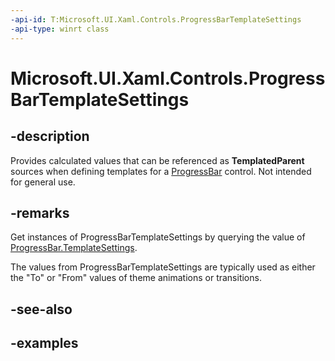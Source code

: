 ```yaml
---
-api-id: T:Microsoft.UI.Xaml.Controls.ProgressBarTemplateSettings
-api-type: winrt class
---
```


# Microsoft.UI.Xaml.Controls.ProgressBarTemplateSettings

<!--
public class ProgressBarTemplateSettings : Windows.UI.Xaml.DependencyObject
-->

## -description

Provides calculated values that can be referenced as **TemplatedParent** sources when defining templates for a [ProgressBar](progressbar.md) control. Not intended for general use.

## -remarks

Get instances of ProgressBarTemplateSettings by querying the value of [ProgressBar.TemplateSettings](progressbar_templatesettings.md).

The values from ProgressBarTemplateSettings are typically used as either the "To" or "From" values of theme animations or transitions.

## -see-also

## -examples

